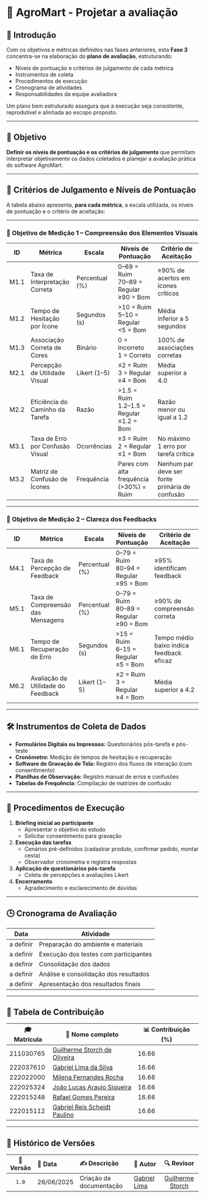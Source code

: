 # 🌱 AgroMart - Projetar a avaliação


## 📘 Introdução

Com os objetivos e métricas definidos nas fases anteriores, esta **Fase 3** concentra-se na elaboração do **plano de avaliação**, estruturando:

- Níveis de pontuação e critérios de julgamento de cada métrica
- Instrumentos de coleta
- Procedimentos de execução
- Cronograma de atividades
- Responsabilidades da equipe avaliadora

Um plano bem estruturado assegura que a execução seja consistente, reprodutível e alinhada ao escopo proposto.

---

## 🎯 Objetivo

**Definir os níveis de pontuação e os critérios de julgamento** que permitam interpretar objetivamente os dados coletados e planejar a avaliação prática do software AgroMart.

---

## 🧩 Critérios de Julgamento e Níveis de Pontuação

A tabela abaixo apresenta, **para cada métrica**, a escala utilizada, os níveis de pontuação e o critério de aceitação:

---

### 🔹 Objetivo de Medição 1 – Compreensão dos Elementos Visuais

| ID   | Métrica                            | Escala         | Níveis de Pontuação                                  | Critério de Aceitação                                        |
|-------|------------------------------------|-----------------|-----------------------------------------------------|--------------------------------------------------------------|
| M1.1 | Taxa de Interpretação Correta      | Percentual (%)  | 0–69 = Ruim<br>70–89 = Regular<br>≥90 = Bom         | ≥90% de acertos em ícones críticos                          |
| M1.2 | Tempo de Hesitação por Ícone       | Segundos (s)    | >10 = Ruim<br>5–10 = Regular<br><5 = Bom            | Média inferior a 5 segundos                                 |
| M1.3 | Associação Correta de Cores        | Binário         | 0 = Incorreto<br>1 = Correto                        | 100% de associações corretas                                |
| M2.1 | Percepção de Utilidade Visual      | Likert (1–5)    | ≤2 = Ruim<br>3 = Regular<br>≥4 = Bom                | Média superior a 4.0                                         |
| M2.2 | Eficiência do Caminho da Tarefa    | Razão           | >1.5 = Ruim<br>1.2–1.5 = Regular<br>≤1.2 = Bom      | Razão menor ou igual a 1.2                                   |
| M3.1 | Taxa de Erro por Confusão Visual   | Ocorrências     | ≥3 = Ruim<br>2 = Regular<br>≤1 = Bom                | No máximo 1 erro por tarefa crítica                         |
| M3.2 | Matriz de Confusão de Ícones       | Frequência      | Pares com alta frequência (>30%) = Ruim            | Nenhum par deve ser fonte primária de confusão              |

---

### 🔹 Objetivo de Medição 2 – Clareza dos Feedbacks

| ID   | Métrica                            | Escala         | Níveis de Pontuação                                  | Critério de Aceitação                                        |
|-------|------------------------------------|-----------------|-----------------------------------------------------|--------------------------------------------------------------|
| M4.1 | Taxa de Percepção de Feedback      | Percentual (%)  | 0–79 = Ruim<br>80–94 = Regular<br>≥95 = Bom         | ≥95% identificam feedback                                   |
| M5.1 | Taxa de Compreensão das Mensagens  | Percentual (%)  | 0–79 = Ruim<br>80–89 = Regular<br>≥90 = Bom         | ≥90% de compreensão correta                                 |
| M6.1 | Tempo de Recuperação de Erro       | Segundos (s)    | >15 = Ruim<br>6–15 = Regular<br>≤5 = Bom            | Tempo médio baixo indica feedback eficaz                   |
| M6.2 | Avaliação da Utilidade do Feedback | Likert (1–5)    | ≤2 = Ruim<br>3 = Regular<br>≥4 = Bom                | Média superior a 4.2                                        |

---

## 🛠 Instrumentos de Coleta de Dados

- **Formulários Digitais ou Impressos:** Questionários pós-tarefa e pós-teste
- **Cronômetro:** Medição de tempos de hesitação e recuperação
- **Software de Gravação de Tela:** Registro dos fluxos de interação (com consentimento)
- **Planilhas de Observação:** Registro manual de erros e confusões
- **Tabelas de Frequência:** Compilação de matrizes de confusão

---

## 🧮 Procedimentos de Execução

1. **Briefing inicial ao participante**
   - Apresentar o objetivo do estudo
   - Solicitar consentimento para gravação
2. **Execução das tarefas**
   - Cenários pré-definidos (cadastrar produto, confirmar pedido, montar cesta)
   - Observador cronometra e registra respostas
3. **Aplicação de questionários pós-tarefa**
   - Coleta de percepções e avaliações Likert
4. **Encerramento**
   - Agradecimento e esclarecimento de dúvidas

---

## 🕒 Cronograma de Avaliação

| Data        | Atividade                              |
|-------------|----------------------------------------|
| a definir | Preparação do ambiente e materiais    |
| a definir | Execução dos testes com participantes |
| a definir  | Consolidação dos dados                |
| a definir | Análise e consolidação dos resultados |
| a definir  | Apresentação dos resultados finais    |

--- 

## 👥 Tabela de Contribuição

| 🎓 Matrícula | 🙋 Nome completo | 📊 Contribuição (%) |
|-------------|------------------|---------------------|
| 211030765 | [Guilherme Storch de Oliveira](https://github.com/storch7) | 16.66 |
| 222037610 | [Gabriel Lima da Silva](https://github.com/gabriel-lima258) | 16.66 |
| 222022000 | [Milena Fernandes Rocha](https://github.com/MilenaFRocha) | 16.66 |
| 222025324 | [João Lucas Araujo Siqueira](https://github.com/jlucasiqueira) | 16.66 |
| 222015248 | [Rafael Gomes Pereira](https://github.com/rafgpereira) | 16.66 |
| 222015112 | [Gabriel Reis Scheidt Paulino](https://github.com/Gxaite) | 16.66 |

---


## 📅 Histórico de Versões

| 📌 Versão | 📆 Data | ✍️ Descrição | 👤 Autor | 🔍 Revisor |
|:--------:|:-------|:-------------|:--------|:-----------:|
|`1.0`| 26/06/2025| Criação da documentação |[Gabriel Lima](https://github.com/gabriel-lima258)| [Guilherme Storch](https://github.com/storch7) |
